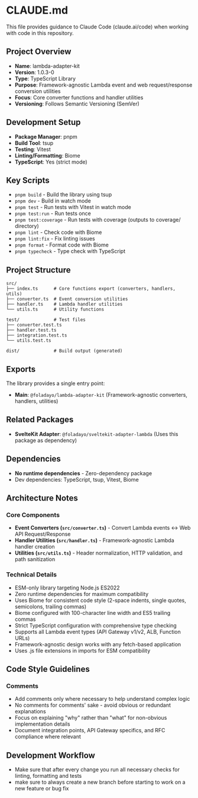 # CLAUDE.md

This file provides guidance to Claude Code (claude.ai/code) when working with code in this repository.

## Project Overview

- **Name**: lambda-adapter-kit
- **Version**: 1.0.3-0
- **Type**: TypeScript Library
- **Purpose**: Framework-agnostic Lambda event and web request/response conversion utilities
- **Focus**: Core converter functions and handler utilities
- **Versioning**: Follows Semantic Versioning (SemVer)

## Development Setup

- **Package Manager**: pnpm
- **Build Tool**: tsup
- **Testing**: Vitest
- **Linting/Formatting**: Biome
- **TypeScript**: Yes (strict mode)

## Key Scripts

- `pnpm build` - Build the library using tsup
- `pnpm dev` - Build in watch mode
- `pnpm test` - Run tests with Vitest in watch mode
- `pnpm test:run` - Run tests once
- `pnpm test:coverage` - Run tests with coverage (outputs to coverage/ directory)
- `pnpm lint` - Check code with Biome
- `pnpm lint:fix` - Fix linting issues
- `pnpm format` - Format code with Biome
- `pnpm typecheck` - Type check with TypeScript

## Project Structure

```
src/
├── index.ts      # Core functions export (converters, handlers, utils)
├── converter.ts  # Event conversion utilities
├── handler.ts    # Lambda handler utilities
└── utils.ts      # Utility functions

test/             # Test files
├── converter.test.ts
├── handler.test.ts
├── integration.test.ts
└── utils.test.ts

dist/             # Build output (generated)
```

## Exports

The library provides a single entry point:

- **Main**: `@foladayo/lambda-adapter-kit` (Framework-agnostic converters, handlers, utilities)

## Related Packages

- **SvelteKit Adapter**: `@foladayo/sveltekit-adapter-lambda` (Uses this package as dependency)

## Dependencies

- **No runtime dependencies** - Zero-dependency package
- Dev dependencies: TypeScript, tsup, Vitest, Biome

## Architecture Notes

### Core Components

- **Event Converters (`src/converter.ts`)** - Convert Lambda events ↔ Web API Request/Response
- **Handler Utilities (`src/handler.ts`)** - Framework-agnostic Lambda handler creation
- **Utilities (`src/utils.ts`)** - Header normalization, HTTP validation, and path sanitization

### Technical Details

- ESM-only library targeting Node.js ES2022
- Zero runtime dependencies for maximum compatibility
- Uses Biome for consistent code style (2-space indents, single quotes, semicolons, trailing commas)
- Biome configured with 100-character line width and ES5 trailing commas
- Strict TypeScript configuration with comprehensive type checking
- Supports all Lambda event types (API Gateway v1/v2, ALB, Function URLs)
- Framework-agnostic design works with any fetch-based application
- Uses .js file extensions in imports for ESM compatibility

## Code Style Guidelines

### Comments

- Add comments only where necessary to help understand complex logic
- No comments for comments' sake - avoid obvious or redundant explanations
- Focus on explaining "why" rather than "what" for non-obvious implementation details
- Document integration points, API Gateway specifics, and RFC compliance where relevant

## Development Workflow

- Make sure that after every change you run all necessary checks for linting, formatting and tests
- make sure to always create a new branch before starting to work on a new feature or bug fix

